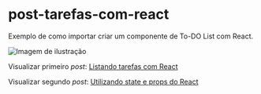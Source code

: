 # post-tarefas-com-react
Exemplo de como importar criar um componente de To-DO List com React.

![Imagem de ilustração](http://blog.matheuscastiglioni.com.br/arquivo/download/posts/2018/07/utilizando-state-e-props-do-react_5b4549d176d32_bg.jpg)

Visualizar primeiro *post*: [Listando tarefas com React](http://blog.matheuscastiglioni.com.br/listando-tarefas-com-react)

Visualizar segundo *post*: [Utilizando state e props do React]()
